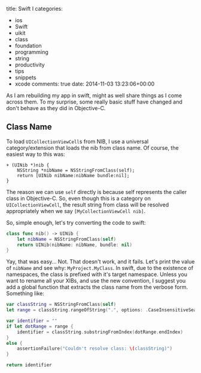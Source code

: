 title: Swift I
categories:
- ios
- Swift
- uikit
- class
- foundation
- programming
- string
- productivity
- tips
- snippets
- xcode
comments: true
date: 2014-11-03 13:23:06+00:00

As I am rebuilding my app in swift, might as well share things as I come across them. To my surprise, some really basic stuff have changed and don't behave as they did in Objective-C.

## Class Name

To load `UICollectionViewCell`s from NIB, I use a universal category/extension that loads the nib from class name. Of course, the easiest way to this was:

```objc
+ (UINib *)nib {
    NSString *nibName = NSStringFromClass(self);
    return [UINib nibName:nibName bundle:nil];
}
```

The reason we can use `self` directly is because self represents the caller class in Objective-C. So, even though this is a category on `UICollectionViewCell`, the result string from class will be resolved appropriately when we say `[MyCollectionViewCell nib]`.

So, simple enough, let's try converting the code to swift:

```swift
class func nib() -> UINib {
    let nibName = NSStringFromClass(self)
    return UINib(nibName: nibName, bundle: nil)
}
```

Yay, that was easy... Not. That doesn't work, and it fails. Let's print the value of `nibName` and see why: `MyProject.MyClass`. In swift, due to the existence of namespaces, the class is prefixed with it's target namespace. Unless you want to rename all your XIBs, and use the new convention, I suggest you add a global function that extracts the class name from the verbose form. Something like:

```swift
var classString = NSStringFromClass(self)
let range = classString.rangeOfString(".", options: .CaseInsensitiveSearch, range: Range<String.Index>(start:classString.startIndex, end: classString.endIndex), locale: nil)

var identifier = ""
if let dotRange = range {
    identifier = classString.substringFromIndex(dotRange.endIndex)
}
else {
    assertionFailure("Couldn't resolve class: \(classString)")
}

return identifier
```
